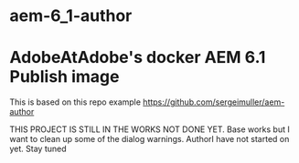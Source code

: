 # aem-6_1-author

# AdobeAtAdobe's docker AEM 6.1 Publish image
This is based on this repo example https://github.com/sergeimuller/aem-author

THIS PROJECT IS STILL IN THE WORKS NOT DONE YET.  Base works but I want to clean up some of the dialog warnings.  AuthorI have not started on yet.  Stay tuned
